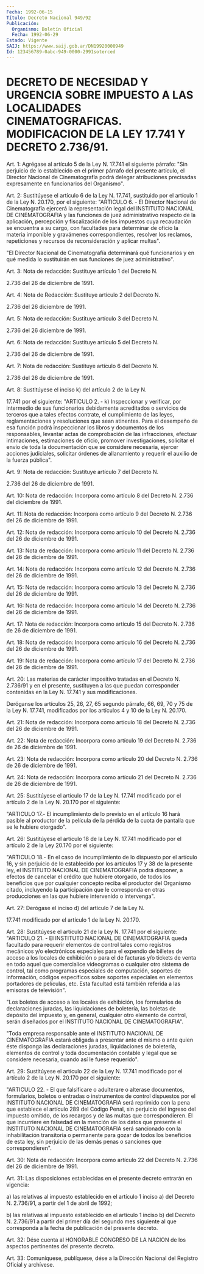```yaml
---
Fecha: 1992-06-15
Título: Decreto Nacional 949/92
Publicación:
  Organismo: Boletín Oficial
  Fecha: 1992-06-29
Estado: Vigente
SAIJ: https://www.saij.gob.ar/DN19920000949
Id: 123456789-0abc-949-0000-2991soterced
---
```

# DECRETO DE NECESIDAD Y URGENCIA SOBRE IMPUESTO A LAS LOCALIDADES CINEMATOGRAFICAS. MODIFICACION DE LA LEY 17.741 Y DECRETO 2.736/91.

<a id="1"></a>
Art. 1: Agrégase al artículo 5 de la Ley N. 17.741 el siguiente párrafo:  "Sin perjuicio de lo establecido en el primer párrafo del presente artículo,  el  Director  Nacional  de Cinematografía podrá delegar atribuciones precisadas expresamente  en  funcionarios  del Organismo".

<a id="2"></a>
Art.  2:  Sustitúyese  el  artículo  6 de  la  Ley  N. 17.741, sustituido    por  el  artículo  1  de  la  Ley  N. 20.170, por  el siguiente:  "ARTICULO  6.  - El Director Nacional de Cinematografía ejercerá  la  representación  legal    del  INSTITUTO  NACIONAL  DE CINEMATOGRAFIA y las funciones de juez administrativo  respecto  de la  aplicación,  percepción  y  fiscalización de los impuestos cuya recaudación  se  encuentra  a  su  cargo,    con   facultades  para determinar de oficio la materia imponible y gravámenes correspondientes,  resolver los reclamos, repeticiones  y  recursos de reconsideración y aplicar multas".

"El  Director  Nacional    de    Cinematografía   determinará  qué funcionarios  y  en qué medida lo sustituirán en sus  funciones  de juez administrativo".

<a id="3"></a>
Art. 3: Nota de redacción: Sustituye artículo 1 del Decreto N.

2.736 del 26 de diciembre de 1991.

<a id="4"></a>
Art.  4: Nota de Redacción: Sustituye artículo 2 del Decreto N.

2.736 del 26 diciembre de 1991.

<a id="5"></a>
Art. 5: Nota de redacción: Sustituye artículo 3 del Decreto N.

2.736 del 26 diciembre de 1991.

<a id="6"></a>
Art. 6: Nota de redacción: Sustituye artículo 5 del Decreto N.

2.736 del 26 de diciembre de 1991.

<a id="7"></a>
Art. 7: Nota de redacción: Sustituye artículo 6 del Decreto N.

2.736 del 26 de diciembre de 1991.

<a id="8"></a>
Art. 8: Sustitúyese el inciso k) del artículo 2 de la Ley N.

17.741 por el siguiente: "ARTICULO 2. - k) Inspeccionar y verificar, por  intermedio  de  sus  funcionarios  debidamente  acreditados  o servicios de terceros que a tales efectos contrate, el cumplimiento  de  las  leyes,  reglamentaciones  y resoluciones que sean atinentes. Para el desempeño de esa función podrá inspeccionar los libros y documentos de los responsables,  levantar actas  de  comprobación de las infracciones, efectuar intimaciones, estimaciones  de  oficio,  promover  investigaciones,  solicitar el envío de toda la documentación que se considere necesaria,  ejercer acciones  judiciales,  solicitar órdenes de allanamiento y requerir el auxilio de la fuerza pública".

<a id="9"></a>
Art. 9: Nota de redacción: Sustituye artículo 7 del Decreto N.

2.736 del 26 de diciembre de 1991.

<a id="10"></a>
Art. 10: Nota de redacción: Incorpora como artículo 8 del Decreto N. 2.736 del diciembre de 1991.

<a id="11"></a>
Art.  11: Nota  de  redacción: Incorpora como artículo 9 del Decreto N. 2.736 del 26 de diciembre de 1991.

<a id="12"></a>
Art.  12: Nota  de redacción: Incorpora como artículo 10 del Decreto N. 2.736 del 26 de diciembre de 1991.

<a id="13"></a>
Art.  13:  Nota  de redacción: Incorpora como artículo 11 del Decreto N. 2.736 del 26 de diciembre de 1991.

<a id="14"></a>
Art.  14:  Nota  de redacción: Incorpora como artículo 12 del Decreto N. 2.736 del 26 de diciembre de 1991.

<a id="15"></a>
Art.  15:  Nota  de redacción: Incorpora como artículo 13 del Decreto N. 2.736 del 26 de diciembre de 1991.

<a id="16"></a>
Art.  16: Nota  de redacción: Incorpora como artículo 14 del Decreto N. 2.736 del 26 de diciembre de 1991.

<a id="17"></a>
Art.  17:  Nota  de redacción: Incorpora como artículo 15 del Decreto N. 2.736 de 26 de diciembre de 1991.

<a id="18"></a>
Art.  18: Nota  de redacción: Incorpora como artículo 16 del Decreto N. 2.736 del 26 de diciembre de 1991.

<a id="19"></a>
Art.  19:  Nota  de redacción: Incorpora como artículo 17 del Decreto N. 2.736 del 26 de diciembre de 1991.

<a id="20"></a>
Art.  20:  Las  materias de carácter impositivo tratadas en el Decreto N. 2.736/91 y en el presente,  sustituyen  a las que puedan corresponder  contenidas  en la Ley N. 17.741 y sus modificaciones.

Deróganse los artículos 25, 26,  27, 65 segundo párrafo, 66, 69, 70 y 75 de la Ley N. 17.741, modificados  por  los  artículos 4 y 10 de la Ley N. 20.170.

<a id="21"></a>
Art.  21:  Nota  de redacción: Incorpora como artículo 18 del Decreto N. 2.736 del 26 de diciembre de 1991.

<a id="22"></a>
Art.  22:  Nota  de redacción: Incorpora como artículo 19 del Decreto N. 2.736 de 26 de diciembre de 1991.

<a id="23"></a>
Art.  23:  Nota  de redacción: Incorpora como artículo 20 del Decreto N. 2.736 de 26 de diciembre de 1991.

<a id="24"></a>
Art.  24:  Nota  de redacción: Incorpora como artículo 21 del Decreto N. 2.736 de 26 de diciembre de 1991.

<a id="25"></a>
Art. 25: Sustitúyese el artículo 17 de la Ley N. 17.741 modificado por el artículo 2 de la Ley N. 20.170 por el siguiente:

"ARTICULO 17.- El incumplimiento de lo previsto en el artículo 16 hará pasible al productor de la película de la pérdida de la cuota de pantalla que se le hubiere otorgado".

<a id="26"></a>
Art. 26: Sustitúyese el artículo 18 de la Ley N. 17.741 modificado por el artículo 2 de la Ley 20.170 por el siguiente:

"ARTICULO 18.- En el caso de incumplimiento de lo dispuesto por el artículo 16, y sin perjuicio de lo establecido por los artículos 17 y 38 de la presente ley, el INSTITUTO NACIONAL DE CINEMATOGRAFIA podrá disponer, a efectos de cancelar el crédito que hubiere otorgado, de todos los beneficios que por cualquier concepto reciba el productor del Organismo citado, incluyendo la participación que le corresponda en otras producciones en las que hubiere intervenido o intervenga".

<a id="27"></a>
Art.  27:  Derógase el inciso d) del artículo 7 de la Ley N.

17.741 modificado por el artículo 1 de la Ley N. 20.170.

<a id="28"></a>
Art.  28: Sustitúyese el artículo 21 de la Ley N. 17.741 por el siguiente: "ARTICULO  21. - El INSTITUTO NACIONAL DE CINEMATOGRAFIA queda  facultado para requerir  elementos  de  control  tales  como registros  mecánicos  y/o  electrónicos especiales para el expendio de billetes de acceso a los  locales  de  exhibición  o  para el de facturas  y/o  tickets  de  venta  en  todo  aquel que comercialice videogramas  o  cualquier  otro  sistema  de  control,    tal  como programas  especiales  de  computación,  soportes  de  información, códigos    específicos   sobre  soportes  especiales  en  elementos portadores de películas,  etc.  Esta facultad está también referida a las emisoras de televisión".

"Los  boletos  de  acceso  a  los  locales    de  exhibición,  los formularios   de  declaraciones  juradas,  las  liquidaciones    de boletería, las  boletas  de  depósito  del  impuesto y, en general, cualquier  otro  elemento  de  control,  serán  diseñados   por  el INSTITUTO NACIONAL DE CINEMATOGRAFIA".

"Toda    empresa    responsable  ante  el  INSTITUTO  NACIONAL  DE CINEMATOGRAFIA estará  obligada  a  presentar  ante el mismo o ante quien  éste  disponga  las declaraciones juradas, liquidaciones  de boletería, elementos de  control  y  toda  documentación contable y legal que se considere necesaria, cuando así  le  fuese requerido".

<a id="29"></a>
Art.  29:  Sustitúyese  el  artículo  22  de  la Ley N. 17.741 modificado  por el artículo 2 de la Ley N. 20.170 por el siguiente:

"ARTICULO  22.  -  El  que  falsificare  o  adulterare  o  alterase documentos, formularios,  boletos  o  entradas  o  instrumentos  de control  dispuestos  por  el  INSTITUTO  NACIONAL DE CINEMATOGRAFIA será  reprimido  con  la  pena que establece el  artículo  289  del Código Penal, sin perjuicio  del  ingreso  del impuesto omitido, de los  recargos  y  de  las  multas  que  correspondieren.    El  que incurriere  en falsedad en la mención de los datos que presente  el INSTITUTO  NACIONAL   DE  CINEMATOGRAFIA  será  sancionado  con  la inhabilitación transitoria  o  permanente  para  gozar de todos los beneficios  de  esta  ley,  sin  perjuicio  de  las demás  penas  o sanciones que correspondieren".

<a id="30"></a>
Art.  30:  Nota  de redacción: Incorpora como artículo 22 del Decreto N. 2.736 del 26 de diciembre de 1991.

<a id="31"></a>
Art. 31: Las disposiciones establecidas en el presente decreto entrarán en vigencia:

a) las  relativas  al impuesto establecido en el artículo 1 inciso a) del Decreto N. 2.736/91,  a  partir  del 1 de abril de 1992;

b) las relativas al impuesto establecido  en  el artículo 1 inciso b) del Decreto N. 2.736/91 a partir del primer día del segundo  mes siguiente  al  que  corresponda  a  la  fecha  de  publicación  del presente decreto.

<a id="32"></a>
Art. 32: Dése cuenta al HONORABLE CONGRESO DE LA NACION de los aspectos pertinentes del presente decreto.

<a id="33"></a>
Art. 33: Comuníquese, publíquese, dése a la Dirección Nacional del Registro Oficial y archívese.